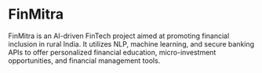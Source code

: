 # FinMitra
FinMitra is an AI-driven FinTech project aimed at promoting financial inclusion in rural India. It utilizes NLP, machine learning, and secure banking APIs to offer personalized financial education, micro-investment opportunities, and financial management tools.

